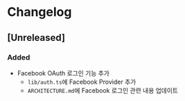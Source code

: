 # Changelog

## [Unreleased]

### Added
- Facebook OAuth 로그인 기능 추가
  - `lib/auth.ts`에 Facebook Provider 추가
  - `ARCHITECTURE.md`에 Facebook 로그인 관련 내용 업데이트
